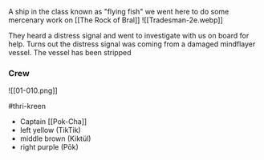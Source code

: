 A ship in the class known as "flying fish"
we went here to do some mercenary work on [[The Rock of Bral]]
![[Tradesman-2e.webp]]

They heard a distress signal and went to investigate with us on board for help. Turns out the distress signal was coming from a damaged mindflayer vessel. The vessel has been stripped
### Crew
![[01-010.png]]

#thri-kreen 
- Captain [[Pok-Cha]]
- left yellow (TikTik)
- middle brown (Kiktül)
- right purple (Pōk)